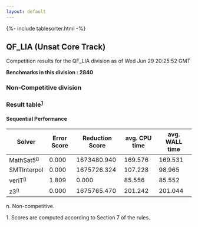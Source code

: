 ```yaml
---
layout: default
---
```

{%- include tablesorter.html -%}

##  QF_LIA (Unsat Core Track)

Competition results for the QF_LIA division as of Wed Jun 29 20:25:52 GMT

**Benchmarks in this division : 2840** 

###  Non-Competitive division 
### Result table<sup><a href="#fn1">1</a></sup>
 




#### Sequential Performance
<table id="sequential" class="result sorted">
<thead>
<tr>
<th class="center">Solver</th>
<th class="center">Error Score</th>
<th class="center">Reduction Score</th>
<th class="center">avg. CPU time </th>
<th class="center">avg. WALL time </th>
</tr>
</thead>
<tr>
<td>MathSat5<SUP><a href="#fn">n</a></SUP>
</td>
<td class="right">0.000</td>
<td class="right">1673480.940</td>
<td class="right">169.576</td>
<td class="right">169.531</td>
</tr>
<tr>
<td>SMTInterpol</td>
<td class="right">0.000</td>
<td class="right">1675726.324</td>
<td class="right">107.228</td>
<td class="right">98.965</td>
</tr>
<tr>
<td>veriT<SUP><a href="#fn">n</a></SUP>
</td>
<td class="right">1.809</td>
<td class="right">0.000</td>
<td class="right">85.556</td>
<td class="right">85.552</td>
</tr>
<tr>
<td>z3<SUP><a href="#fn">n</a></SUP>
</td>
<td class="right">0.000</td>
<td class="right">1675765.470</td>
<td class="right">201.242</td>
<td class="right">201.044</td>
</tr>
</table>
<span id="fn"> n. Non-competitive.</span>

<span id="fn1"> 1. Scores are computed according to Section 7 of the rules.</span>


